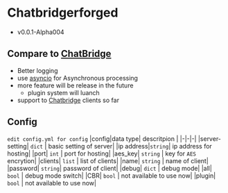 # Chatbridgerforged
- v0.0.1-Alpha004
## Compare to [ChatBridge](https://github.com/TISUnion/ChatBridge)
- Better logging
- use [asyncio](https://docs.python.org/3/library/asyncio.html) for Asynchronous processing
- more feature will be release in the future
  - plugin system will luanch
- support to [Chatbridge](https://github.com/TISUnion/ChatBridge) clients so far
## Config
`edit config.yml for config`
|config|data type| descritpion |
|-|-|-|
|server-setting| `dict` | basic setting of server|
|ip address|`string`| ip address for hosting|
|port| `int` | port for hosting|
|aes_key| `string` | key for `AES` encrytion|
|clients| `list` | list of clients|
|name| `string` | name of client|
|password| `string`| password of client|
|debug| `dict` | debug mode|
|all| `bool` | debug mode switch|
|CBR| `bool` | not available to use now|
|plugin| `bool` | not available to use now|
